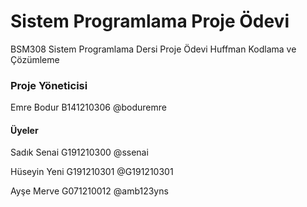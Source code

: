 # Sistem Programlama Proje Ödevi
BSM308 Sistem Programlama Dersi Proje Ödevi Huffman Kodlama ve Çözümleme

### Proje Yöneticisi
Emre Bodur
B141210306
@boduremre

#### Üyeler
Sadık Senai
G191210300
@ssenai

Hüseyin Yeni
G191210301
@G191210301

Ayşe Merve
G071210012
@amb123yns
